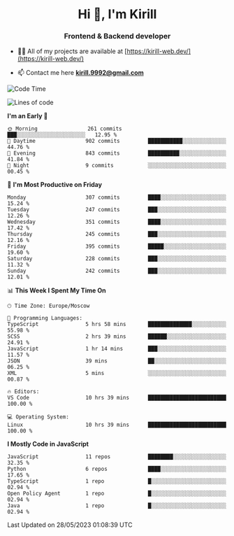 <h1 align="center">Hi 👋, I'm Kirill</h1>
<h3 align="center">Frontend & Backend developer</h3>

- 👨‍💻 All of my projects are available at [https://kirill-web.dev/](https://kirill-web.dev/)

- 📫 Contact me here **kirill.9992@gmail.com**











<!--START_SECTION:waka-->
![Code Time](http://img.shields.io/badge/Code%20Time-1%2C333%20hrs%2028%20mins-blue)

![Lines of code](https://img.shields.io/badge/From%20Hello%20World%20I%27ve%20Written-2.7%20million%20lines%20of%20code-blue)

**I'm an Early 🐤** 

```text
🌞 Morning                261 commits         ███░░░░░░░░░░░░░░░░░░░░░░   12.95 % 
🌆 Daytime                902 commits         ███████████░░░░░░░░░░░░░░   44.76 % 
🌃 Evening                843 commits         ██████████░░░░░░░░░░░░░░░   41.84 % 
🌙 Night                  9 commits           ░░░░░░░░░░░░░░░░░░░░░░░░░   00.45 % 
```
📅 **I'm Most Productive on Friday** 

```text
Monday                   307 commits         ████░░░░░░░░░░░░░░░░░░░░░   15.24 % 
Tuesday                  247 commits         ███░░░░░░░░░░░░░░░░░░░░░░   12.26 % 
Wednesday                351 commits         ████░░░░░░░░░░░░░░░░░░░░░   17.42 % 
Thursday                 245 commits         ███░░░░░░░░░░░░░░░░░░░░░░   12.16 % 
Friday                   395 commits         █████░░░░░░░░░░░░░░░░░░░░   19.60 % 
Saturday                 228 commits         ███░░░░░░░░░░░░░░░░░░░░░░   11.32 % 
Sunday                   242 commits         ███░░░░░░░░░░░░░░░░░░░░░░   12.01 % 
```


📊 **This Week I Spent My Time On** 

```text
🕑︎ Time Zone: Europe/Moscow

💬 Programming Languages: 
TypeScript               5 hrs 58 mins       ██████████████░░░░░░░░░░░   55.98 % 
SCSS                     2 hrs 39 mins       ██████░░░░░░░░░░░░░░░░░░░   24.91 % 
JavaScript               1 hr 14 mins        ███░░░░░░░░░░░░░░░░░░░░░░   11.57 % 
JSON                     39 mins             ██░░░░░░░░░░░░░░░░░░░░░░░   06.25 % 
XML                      5 mins              ░░░░░░░░░░░░░░░░░░░░░░░░░   00.87 % 

🔥 Editors: 
VS Code                  10 hrs 39 mins      █████████████████████████   100.00 % 

💻 Operating System: 
Linux                    10 hrs 39 mins      █████████████████████████   100.00 % 
```

**I Mostly Code in JavaScript** 

```text
JavaScript               11 repos            ████████░░░░░░░░░░░░░░░░░   32.35 % 
Python                   6 repos             ████░░░░░░░░░░░░░░░░░░░░░   17.65 % 
TypeScript               1 repo              █░░░░░░░░░░░░░░░░░░░░░░░░   02.94 % 
Open Policy Agent        1 repo              █░░░░░░░░░░░░░░░░░░░░░░░░   02.94 % 
Java                     1 repo              █░░░░░░░░░░░░░░░░░░░░░░░░   02.94 % 
```




 Last Updated on 28/05/2023 01:08:39 UTC
<!--END_SECTION:waka-->
